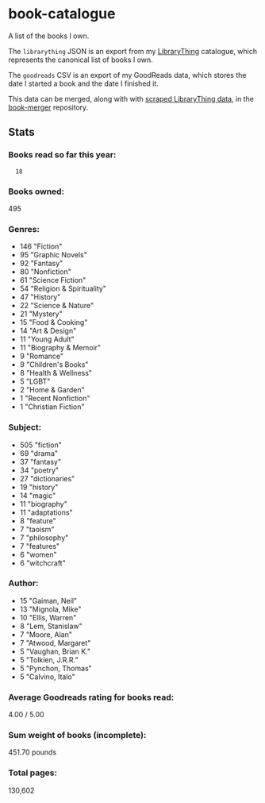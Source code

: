 book-catalogue
==============

A list of the books I own.

The `librarything` JSON is an export from my [LibraryThing](https://www.librarything.com/catalog/tripofmice) catalogue, which represents the canonical list of books I own.

The `goodreads` CSV is an export of my GoodReads data, which stores the date I started a book and the date I finished it.

This data can be merged, along with with [scraped LibraryThing data](https://github.com/mouse-reeve/book-scraper), in the [book-merger](https://github.com/mouse-reeve/book-merger) repository.

## Stats

### Books read so far this year:
      18

### Books owned:
495

### Genres:
- 146 "Fiction"
- 95 "Graphic Novels"
- 92 "Fantasy"
- 80 "Nonfiction"
- 61 "Science Fiction"
- 54 "Religion & Spirituality"
- 47 "History"
- 22 "Science & Nature"
- 21 "Mystery"
- 15 "Food & Cooking"
- 14 "Art & Design"
- 11 "Young Adult"
- 11 "Biography & Memoir"
- 9 "Romance"
- 9 "Children's Books"
- 8 "Health & Wellness"
- 5 "LGBT"
- 2 "Home & Garden"
- 1 "Recent Nonfiction"
- 1 "Christian Fiction"

### Subject:
- 505     "fiction"
- 69     "drama"
- 37     "fantasy"
- 34     "poetry"
- 27     "dictionaries"
- 19     "history"
- 14     "magic"
- 11     "biography"
- 11     "adaptations"
- 8     "feature"
- 7     "taoism"
- 7     "philosophy"
- 7     "features"
- 6     "women"
- 6     "witchcraft"

### Author:
- 15 "Gaiman, Neil"
- 13 "Mignola, Mike"
- 10 "Ellis, Warren"
- 8 "Lem, Stanislaw"
- 7 "Moore, Alan"
- 7 "Atwood, Margaret"
- 5 "Vaughan, Brian K."
- 5 "Tolkien, J.R.R."
- 5 "Pynchon, Thomas"
- 5 "Calvino, Italo"

### Average Goodreads rating for books read:
4.00 / 5.00

### Sum weight of books (incomplete):
451.70 pounds

### Total pages:
130,602

